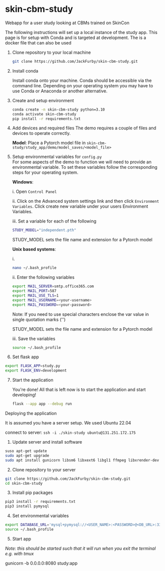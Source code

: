 # skin-cbm-study
Webapp for a user study looking at CBMs trained on SkinCon


The following instructions will set up a local instance of the study app. This page is for setup with Conda and is targeted at development. The is a docker file that can also be used

1. Clone repository to your local machine

    ```sh
    git clone https://github.com/JackFurby/skin-cbm-study.git
    ```

2. Install conda

    Install conda onto your machine. Conda should be accessible via the command line. Depending on your operating system you may have to use Conda or Anaconda or another alternative.

3. Create and setup environment

    ```sh
    conda create -n skin-cbm-study python=3.10
    conda activate skin-cbm-study
    pip install -r requirements.txt
    ```

4. Add devices and required files
    The demo requires a couple of files and devices to operate correctly.

    **Model**: Place a Pytorch model file in `skin-cbm-study/study_app/demo/model_saves/<model_file>`  


5. Setup environmental variables for `config.py`  
    For some aspects of the demo to function we will need to provide an environmental variable. To set these variables follow the corresponding steps for your operating system.

    **Windows**:

    i. Open `Control Panel`

    ii. Click on the Advanced system settings link and then click `Environment Variables`. Click create new variable under your users Environment Variables.

    iii. Set a variable for each of the following

    ```sh
    STUDY_MODEL="independent.pth"
    ```

    STUDY_MODEL sets the file name and extension for a Pytorch model

    **Unix based systems**:

    i.

    ```sh
    nano ~/.bash_profile

    ```

    ii. Enter the following variables

    ```sh
    export MAIL_SERVER=smtp.office365.com
    export MAIL_PORT=587
    export MAIL_USE_TLS=1
    export MAIL_USERNAME=<your-username>
    export MAIL_PASSWORD=<your-password>
    ```

    Note: If you need to use special characters enclose the var value in single quotation marks ('')

    STUDY_MODEL sets the file name and extension for a Pytorch model

    iii. Save the variables
    ```sh
    source ~/.bash_profile
    ```
6. Set flask app

```sh
export FLASK_APP=study.py
export FLASK_ENV=development
```

7. Start the application

    You're done! All that is left now is to start the application and start developing!

    ```sh
    flask --app app --debug run
    ```

Deploying the application

It is assumed you have a server setup. We used Ubuntu 22.04

connect to server: `ssh -i ./skin-study ubuntu@131.251.172.175`

1. Update server and install software

  ```sh
  suso apt-get update
  sudo apt-get upgrade
  sudo apt install gunicorn libsm6 libxext6 libgl1 ffmpeg libxrender-dev pymysql
  ```

2. Clone repository to your server

  ```sh
  git clone https://github.com/JackFurby/skin-cbm-study.git
  cd skin-cbm-study
  ```

3. Install pip packages

  ```sh
  pip3 install -r requirements.txt
  pip3 install pymysql
  ```
4. Set environmental variables

  ```sh
  export DATABASE_URL='mysql+pymysql://<USER_NAME>:<PASSWORD>@<DB_URL>:3306/<DB_NAME>'
  source ~/.bash_profile
  ```

5. Start app

  *Note: this should be started such that it will run when you exit the terminal e.g. with tmux*

  gunicorn -b 0.0.0.0:8080 study:app
